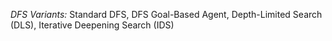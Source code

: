 *DFS Variants:* Standard DFS, DFS Goal-Based Agent, Depth-Limited Search (DLS), Iterative Deepening Search (IDS)

